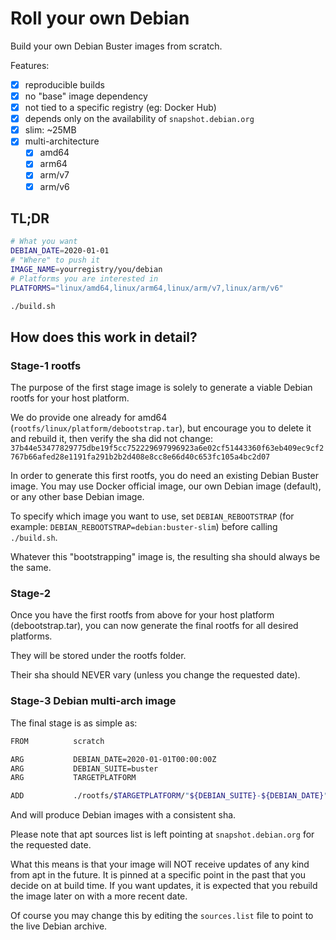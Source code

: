 # Roll your own Debian

Build your own Debian Buster images from scratch.

Features:
 * [x] reproducible builds
 * [x] no "base" image dependency
 * [x] not tied to a specific registry (eg: Docker Hub)
 * [x] depends only on the availability of `snapshot.debian.org`
 * [x] slim: ~25MB
 * [x] multi-architecture
     * [x] amd64
     * [x] arm64
     * [x] arm/v7
     * [x] arm/v6

## TL;DR

```bash
# What you want
DEBIAN_DATE=2020-01-01
# "Where" to push it
IMAGE_NAME=yourregistry/you/debian
# Platforms you are interested in
PLATFORMS="linux/amd64,linux/arm64,linux/arm/v7,linux/arm/v6"

./build.sh
```

## How does this work in detail?

### Stage-1 rootfs

The purpose of the first stage image is solely to generate a viable Debian rootfs for your host platform.

We do provide one already for amd64 (`rootfs/linux/platform/debootstrap.tar`), but encourage you to delete it and rebuild it, then verify the sha did not change:
`37b44e53477829775dbe19f5cc752229697996923a6e02cf51443360f63eb409ec9cf2767b66afed28e1191fa291b2b2d408e8cc8e66d40c653fc105a4bc2d07`

In order to generate this first rootfs, you do need an existing Debian Buster image.
You may use Docker official image, our own Debian image (default), or any other base Debian image.

To specify which image you want to use, set `DEBIAN_REBOOTSTRAP` (for example: `DEBIAN_REBOOTSTRAP=debian:buster-slim`) before calling `./build.sh`.

Whatever this "bootstrapping" image is, the resulting sha should always be the same.

### Stage-2

Once you have the first rootfs from above for your host platform (debootstrap.tar), you can now generate the final rootfs for all desired platforms.

They will be stored under the rootfs folder.

Their sha should NEVER vary (unless you change the requested date).

### Stage-3 Debian multi-arch image

The final stage is as simple as:

```bash
FROM          scratch                                                                                                   AS debian

ARG           DEBIAN_DATE=2020-01-01T00:00:00Z
ARG           DEBIAN_SUITE=buster
ARG           TARGETPLATFORM

ADD           ./rootfs/$TARGETPLATFORM/"${DEBIAN_SUITE}-${DEBIAN_DATE}".tar /
```

And will produce Debian images with a consistent sha.

Please note that apt sources list is left pointing at `snapshot.debian.org` for the requested date.

What this means is that your image will NOT receive updates of any kind from apt in the future.
It is pinned at a specific point in the past that you decide on at build time.
If you want updates, it is expected that you rebuild the image later on with a more recent date.

Of course you may change this by editing the `sources.list` file to point to the live Debian archive.
